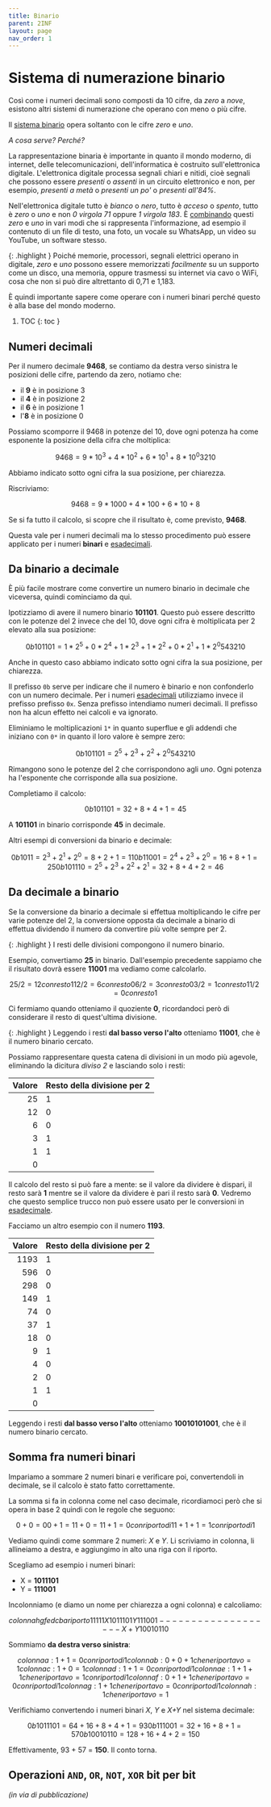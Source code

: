 ```yaml
---
title: Binario
parent: 2INF
layout: page
nav_order: 1
---
```


# Sistema di numerazione binario

Così come i numeri decimali sono composti da 10 cifre, da _zero_ a _nove_,
esistono altri sistemi di numerazione che operano con meno o più cifre.

Il [sistema binario](https://it.wikipedia.org/wiki/Sistema_numerico_binario)
opera soltanto con le cifre _zero_ e _uno_.

_A cosa serve? Perché?_

La rappresentazione binaria è importante in quanto il mondo moderno, di internet,
delle telecomunicazioni, dell'informatica è costruito sull'elettronica digitale.
L'elettronica digitale processa segnali chiari e nitidi, cioè segnali
che possono essere _presenti_ o _assenti_ in un circuito elettronico e non,
per esempio, _presenti a metà_ o _presenti un po'_ o _presenti all'84%_.

Nell'elettronica digitale tutto è _bianco_ o _nero_, tutto è _acceso_
o _spento_, tutto è _zero_ o _uno_ e non _0 virgola 71_ oppure _1 virgola 183_.
È [combinando](../codifiche/index.md) questi _zero_ e _uno_ in vari modi che si rappresenta
l'informazione, ad esempio il contenuto di un file di testo, una foto,
un vocale su WhatsApp, un video su YouTube, un software stesso.

{: .highlight }
Poiché memorie, processori, segnali elettrici operano in digitale,
_zero_ e _uno_ possono essere memorizzati _facilmente_ su un supporto
come un disco, una memoria, oppure trasmessi su internet via cavo o WiFi,
cosa che non si può dire altrettanto di 0,71 e 1,183.

È quindi importante sapere come operare con i numeri binari
perché questo è alla base del mondo moderno.

1. TOC
{: toc }

## Numeri decimali

Per il numero decimale **9468**, se contiamo da destra verso sinistra
le posizioni delle cifre, partendo da zero, notiamo che:

- il **9** è in posizione 3
- il **4** è in posizione 2
- il **6** è in posizione 1
- l'**8** è in posizione 0

Possiamo scomporre il 9468 in potenze del 10, dove ogni potenza
ha come esponente la posizione della cifra che moltiplica:

```math
9468 = 9 * 10^3 + 4 * 10^2 + 6 * 10^1 + 8 * 10^0
3210
```

Abbiamo indicato sotto ogni cifra la sua posizione, per chiarezza.

Riscriviamo:

```math
9468 = 9 * 1000 + 4 * 100 + 6 * 10 + 8
```

Se si fa tutto il calcolo, si scopre che il risultato è, come previsto, **9468**.

Questa vale per i numeri decimali ma lo stesso procedimento
può essere applicato per i numeri **binari** e [esadecimali](../esadecimale/index.md#da-esadecimale-a-decimale).

## Da binario a decimale

È più facile mostrare come convertire un numero binario in decimale
che viceversa, quindi cominciamo da qui.

Ipotizziamo di avere il numero binario **101101**. Questo può essere
descritto con le potenze del 2 invece che del 10, dove ogni cifra
è moltiplicata per 2 elevato alla sua posizione:

```math
0b101101 = 1 * 2^5 + 0 * 2^4 + 1 * 2^3 + 1 * 2^2 + 0 * 2^1 + 1 * 2^0
  543210
```

Anche in questo caso abbiamo indicato sotto ogni cifra la sua posizione, per chiarezza.

Il prefisso `0b` serve per indicare che il numero è binario e non confonderlo
con un numero decimale. Per i numeri [esadecimali](../esadecimale/index.md)
utilizziamo invece il prefisso prefisso `0x`. Senza prefisso intendiamo numeri decimali.
Il prefisso non ha alcun effetto nei calcoli e va ignorato.

Eliminiamo le moltiplicazioni `1*` in quanto superflue e
gli addendi che iniziano con `0*` in quanto il loro valore è sempre zero:

```math
0b101101 = 2^5 + 2^3 + 2^2 + 2^0
  543210
```

Rimangono sono le potenze del 2 che corrispondono agli _uno_. Ogni potenza
ha l'esponente che corrisponde alla sua posizione.

Completiamo il calcolo:

```math
0b101101 = 32 + 8 + 4 + 1 = 45
```

A **101101** in binario corrisponde **45** in decimale.

Altri esempi di conversioni da binario e decimale:

```math
  0b1011 = 2^3 + 2^1 + 2^0 = 8 + 2 + 1 = 11
 0b11001 = 2^4 + 2^3 + 2^0 = 16 + 8 + 1 = 25
0b101110 = 2^5 + 2^3 + 2^2 + 2^1 = 32 + 8 + 4 + 2 = 46
```

## Da decimale a binario

Se la conversione da binario a decimale si effettua moltiplicando
le cifre per varie potenze del 2, la conversione opposta da decimale
a binario di effettua dividendo il numero da convertire più volte sempre per 2.

{: .highlight }
I resti delle divisioni compongono il numero binario.

Esempio, convertiamo **25** in binario. Dall'esempio precedente sappiamo che il
risultato dovrà essere **11001** ma vediamo come calcolarlo.

```math
25 / 2 = 12 con resto 1
12 / 2 =  6 con resto 0
 6 / 2 =  3 con resto 0
 3 / 2 =  1 con resto 1
 1 / 2 =  0 con resto 1
```

Ci fermiamo quando otteniamo il quoziente **0**, ricordandoci però di considerare
il resto di quest'ultima divisione.

{: .highlight }
Leggendo i resti **dal basso verso l'alto** otteniamo **11001**,
che è il numero binario cercato.

Possiamo rappresentare questa catena di divisioni in un modo più agevole,
eliminando la dicitura _diviso 2_ e lasciando solo i resti:

| Valore | Resto della divisione per 2 |
|-------:|:----------------------------|
|    25  |  1                          |
|    12  |  0                          |
|     6  |  0                          |
|     3  |  1                          |
|     1  |  1                          |
|     0  |                             |

Il calcolo del resto si può fare a mente: se il valore da dividere è dispari,
il resto sarà **1** mentre se il valore da dividere è pari
il resto sarà **0**. Vedremo che questo semplice trucco
non può essere usato per le conversioni in [esadecimale](../esadecimale/index.md#da-decimale-a-esadecimale).

Facciamo un altro esempio con il numero **1193**.

| Valore | Resto della divisione per 2 |
|-------:|:----------------------------|
|  1193  |  1                          |
|   596  |  0                          |
|   298  |  0                          |
|   149  |  1                          |
|    74  |  0                          |
|    37  |  1                          |
|    18  |  0                          |
|     9  |  1                          |
|     4  |  0                          |
|     2  |  0                          |
|     1  |  1                          |
|     0  |                             |

Leggendo i resti **dal basso verso l'alto** otteniamo **10010101001**,
che è il numero binario cercato.

## Somma fra numeri binari

Impariamo a sommare 2 numeri binari e verificare poi, convertendoli in decimale,
se il calcolo è stato fatto correttamente.

La somma si fa in colonna come nel caso decimale, ricordiamoci però
che si opera in base 2 quindi con le regole che seguono:

```math
    0 + 0 = 0
    0 + 1 = 1
    1 + 0 = 1
    1 + 1 = 0 con riporto di 1
1 + 1 + 1 = 1 con riporto di 1
```

Vediamo quindi come sommare 2 numeri: _X_ e _Y_.
Li scriviamo in colonna, li allineiamo a destra,
e aggiungimo in alto una riga con il riporto.

Scegliamo ad esempio i numeri binari:

- X = **1011101**
- Y = **111001**

Incolonniamo (e diamo un nome per chiarezza a ogni colonna) e calcoliamo:

```math
colonna   h g f e d c b a
riporto   1 1 1 1     1
      
      X     1 0 1 1 1 0 1
      Y       1 1 1 0 0 1
      -------------------
  X + Y   1 0 0 1 0 1 1 0
```

Sommiamo **da destra verso sinistra**:

```math
colonna a:  1 + 1                      = 0 con riporto di 1
colonna b:  0 + 0 + 1 che ne riportavo = 1
colonna c:  1 + 0                      = 1
colonna d:  1 + 1                      = 0 con riporto di 1
colonna e:  1 + 1 + 1 che ne riportavo = 1 con riporto di 1
colonna f:  0 + 1 + 1 che ne riportavo = 0 con riporto di 1
colonna g:  1     + 1 che ne riportavo = 0 con riporto di 1
colonna h:          1 che ne riportavo = 1
```

Verifichiamo convertendo i numeri binari _X_, _Y_ e _X+Y_ nel sistema decimale:

```math
 0b1011101 =       64      + 16 + 8 + 4     + 1 = 93
  0b111001 =            32 + 16 + 8         + 1 = 57
0b10010110 = 128           + 16     + 4 + 2     = 150
```

Effettivamente, 93 + 57 = **150**. Il conto torna.

## Operazioni `AND`, `OR`, `NOT`, `XOR` bit per bit
_(in via di pubblicazione)_